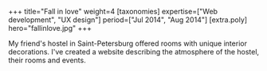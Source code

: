 +++
title="Fall in love"
weight=4
[taxonomies]
expertise=["Web development", "UX design"]
period=["Jul 2014", "Aug 2014"]
[extra.poly]
hero="fallinlove.jpg"
+++

My friend's hostel in Saint-Petersburg offered rooms with unique interior decorations. I've created a website describing the atmosphere of the hostel, their rooms and events.